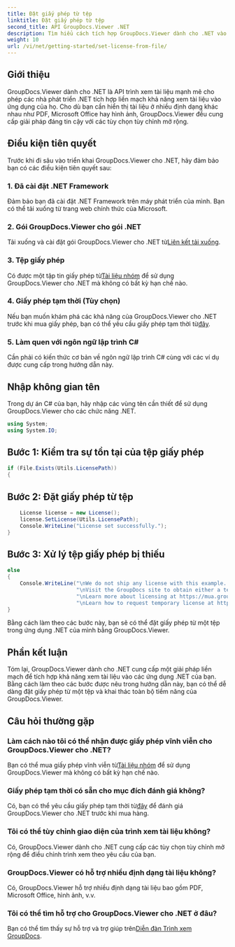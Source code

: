 ```yaml
---
title: Đặt giấy phép từ tệp
linktitle: Đặt giấy phép từ tệp
second_title: API GroupDocs.Viewer .NET
description: Tìm hiểu cách tích hợp GroupDocs.Viewer dành cho .NET vào ứng dụng của bạn một cách dễ dàng. Đặt giấy phép, xem tài liệu và tùy chỉnh giao diện của người xem.
weight: 10
url: /vi/net/getting-started/set-license-from-file/
---
```

## Giới thiệu
GroupDocs.Viewer dành cho .NET là API trình xem tài liệu mạnh mẽ cho phép các nhà phát triển .NET tích hợp liền mạch khả năng xem tài liệu vào ứng dụng của họ. Cho dù bạn cần hiển thị tài liệu ở nhiều định dạng khác nhau như PDF, Microsoft Office hay hình ảnh, GroupDocs.Viewer đều cung cấp giải pháp đáng tin cậy với các tùy chọn tùy chỉnh mở rộng.
## Điều kiện tiên quyết
Trước khi đi sâu vào triển khai GroupDocs.Viewer cho .NET, hãy đảm bảo bạn có các điều kiện tiên quyết sau:
### 1. Đã cài đặt .NET Framework
Đảm bảo bạn đã cài đặt .NET Framework trên máy phát triển của mình. Bạn có thể tải xuống từ trang web chính thức của Microsoft.
### 2. Gói GroupDocs.Viewer cho gói .NET
 Tải xuống và cài đặt gói GroupDocs.Viewer cho .NET từ[Liên kết tải xuống](https://releases.groupdocs.com/viewer/net/).
### 3. Tệp giấy phép
 Có được một tập tin giấy phép từ[Tài liệu nhóm](https://purchase.groupdocs.com/buy) để sử dụng GroupDocs.Viewer cho .NET mà không có bất kỳ hạn chế nào.
### 4. Giấy phép tạm thời (Tùy chọn)
 Nếu bạn muốn khám phá các khả năng của GroupDocs.Viewer cho .NET trước khi mua giấy phép, bạn có thể yêu cầu giấy phép tạm thời từ[đây](https://purchase.groupdocs.com/temporary-license/).
### 5. Làm quen với ngôn ngữ lập trình C#
Cần phải có kiến thức cơ bản về ngôn ngữ lập trình C# cùng với các ví dụ được cung cấp trong hướng dẫn này.

## Nhập không gian tên
Trong dự án C# của bạn, hãy nhập các vùng tên cần thiết để sử dụng GroupDocs.Viewer cho các chức năng .NET.

```csharp
using System;
using System.IO;
```

## Bước 1: Kiểm tra sự tồn tại của tệp giấy phép
```csharp
if (File.Exists(Utils.LicensePath))
{
```
## Bước 2: Đặt giấy phép từ tệp
```csharp
    License license = new License();
    license.SetLicense(Utils.LicensePath);
    Console.WriteLine("License set successfully.");
}
```
## Bước 3: Xử lý tệp giấy phép bị thiếu
```csharp
else
{
    Console.WriteLine("\nWe do not ship any license with this example. " +
                      "\nVisit the GroupDocs site to obtain either a temporary or permanent license. " +
                      "\nLearn more about licensing at https://mua.groupdocs.com/faqs/licensing. " +
                      "\nLearn how to request temporary license at https://mua.groupdocs.com/temporary-license.");
}
```
Bằng cách làm theo các bước này, bạn sẽ có thể đặt giấy phép từ một tệp trong ứng dụng .NET của mình bằng GroupDocs.Viewer.

## Phần kết luận
Tóm lại, GroupDocs.Viewer dành cho .NET cung cấp một giải pháp liền mạch để tích hợp khả năng xem tài liệu vào các ứng dụng .NET của bạn. Bằng cách làm theo các bước được nêu trong hướng dẫn này, bạn có thể dễ dàng đặt giấy phép từ một tệp và khai thác toàn bộ tiềm năng của GroupDocs.Viewer.
## Câu hỏi thường gặp
### Làm cách nào tôi có thể nhận được giấy phép vĩnh viễn cho GroupDocs.Viewer cho .NET?
 Bạn có thể mua giấy phép vĩnh viễn từ[Tài liệu nhóm](https://purchase.groupdocs.com/buy) để sử dụng GroupDocs.Viewer mà không có bất kỳ hạn chế nào.
### Giấy phép tạm thời có sẵn cho mục đích đánh giá không?
 Có, bạn có thể yêu cầu giấy phép tạm thời từ[đây](https://purchase.groupdocs.com/temporary-license/) để đánh giá GroupDocs.Viewer cho .NET trước khi mua hàng.
### Tôi có thể tùy chỉnh giao diện của trình xem tài liệu không?
Có, GroupDocs.Viewer dành cho .NET cung cấp các tùy chọn tùy chỉnh mở rộng để điều chỉnh trình xem theo yêu cầu của bạn.
### GroupDocs.Viewer có hỗ trợ nhiều định dạng tài liệu không?
Có, GroupDocs.Viewer hỗ trợ nhiều định dạng tài liệu bao gồm PDF, Microsoft Office, hình ảnh, v.v.
### Tôi có thể tìm hỗ trợ cho GroupDocs.Viewer cho .NET ở đâu?
 Bạn có thể tìm thấy sự hỗ trợ và trợ giúp trên[Diễn đàn Trình xem GroupDocs](https://forum.groupdocs.com/c/viewer/9).